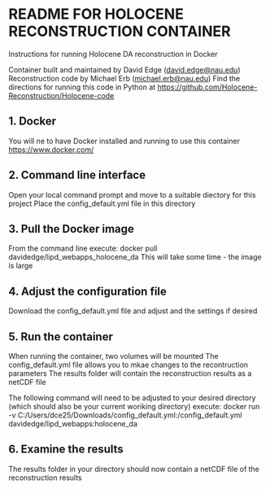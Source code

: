 # README FOR HOLOCENE RECONSTRUCTION CONTAINER
Instructions for running Holocene DA reconstruction in Docker

Container built and maintained by David Edge (david.edge@nau.edu)
Reconstruction code by Michael Erb (michael.erb@nau.edu)
Find the directions for running this code in Python at https://github.com/Holocene-Reconstruction/Holocene-code


## 1. Docker
You will ne to have Docker installed and running to use this container
https://www.docker.com/


## 2. Command line interface
Open your local command prompt and move to a suitable diectory for this project
Place the config_default.yml file in this directory


## 3. Pull the Docker image
From the command line execute: docker pull davidedge/lipd_webapps_holocene_da
This will take some time - the image is large


## 4. Adjust the configuration file
Download the config_default.yml file and adjust and the settings if desired


## 5. Run the container
When running the container, two volumes will be mounted
The config_default.yml file allows you to mkae changes to the recontruction parameters
The results folder will contain the reconstruction results as a netCDF file

The following command will need to be adjusted to your desired directory (which should also be your current woriking directory)
execute: docker run -v C:/Users/dce25/Downloads/config_default.yml:/config_default.yml davidedge/lipd_webapps:holocene_da


## 6. Examine the results
The results folder in your directory should now contain a netCDF file of the reconstruction results
